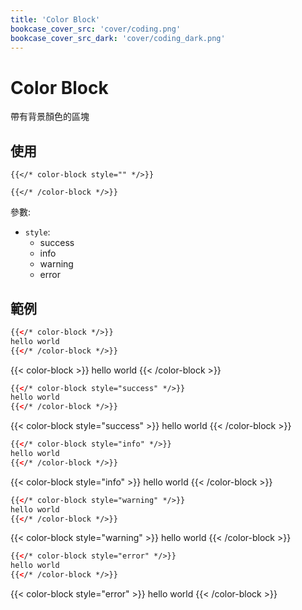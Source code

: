```yaml
---
title: 'Color Block'
bookcase_cover_src: 'cover/coding.png'
bookcase_cover_src_dark: 'cover/coding_dark.png'
---
```


# Color Block

帶有背景顏色的區塊

## 使用

```
{{</* color-block style="" */>}}

{{</* /color-block */>}}
```

參數:

* `style`:
  * success
  * info
  * warning
  * error

## 範例

```html
{{</* color-block */>}}
hello world
{{</* /color-block */>}}
```

{{< color-block >}}
hello world
{{< /color-block >}}


```html
{{</* color-block style="success" */>}}
hello world
{{</* /color-block */>}}
```

{{< color-block style="success" >}}
hello world
{{< /color-block >}}


```html
{{</* color-block style="info" */>}}
hello world
{{</* /color-block */>}}
```

{{< color-block style="info" >}}
hello world
{{< /color-block >}}

```html
{{</* color-block style="warning" */>}}
hello world
{{</* /color-block */>}}
```

{{< color-block style="warning" >}}
hello world
{{< /color-block >}}

```html
{{</* color-block style="error" */>}}
hello world
{{</* /color-block */>}}
```

{{< color-block style="error" >}}
hello world
{{< /color-block >}}
